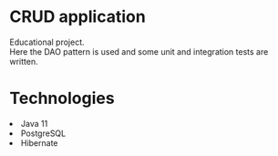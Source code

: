 # CRUD application
Educational project.<br />
Here the DAO pattern is used and some unit and integration tests are written.

Technologies
======
<li>Java 11</li>
<li>PostgreSQL</li>
<li>Hibernate</li>